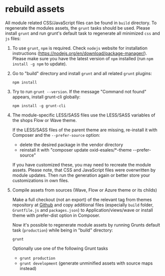 # rebuild assets

All module related CSS/JavaScript files can be found in `build` directory. To regenerate the modules assets, the `grunt` tasks should be used. Please install `grunt` and run grunt's default task to regenerate all minimized `css` and `js` files:

1. To use `grunt`, `npm` is required. Check `nodejs` website for installation instructions (https://nodejs.org/en/download/package-manager/). Please make sure you have the latest version of `npm` installed (run `npm install -g npm` to update). 

2. Go to "build" directory and install `grunt` and all related `grunt` plugins:

   ```
   npm install
   ```

3. Try to run `grunt --version`. If the message "Command not found" appears, install grunt-cli globally: 

   ```
   npm install -g grunt-cli
   ```

4. The module-specific LESS/SASS files use the LESS/SASS variables of the shops Flow or Wave theme. 
   
   If the LESS/SASS files of the parent theme are missing, re-install it with Composer and the `--prefer-source` option:

   - delete the desired package in the vendor directory
   - reinstall it with "composer update oxid-esales/*-theme --prefer-source"
   
   If you have customized these, you may need to recreate the module assets. Please note, that CSS and JavaScript files were overwritten by module updates. Then run the generation again or better store your customizations in own files.

5. Compile assets from sources (Wave, Flow or Azure theme or its childs)

   Make a full checkout (not an export) of the relevant tag from themes repository at [Github](https://github.com/OXID-eSales/) and copy additional files (especially `build` folder, `Gruntfile.js` and `packages.json`) to Application/views/wave or install theme with prefer-dist option in Composer.

   Now it's possible to regenerate module assets by running Grunts default task (`production`) while being in "build" directory:

   ```
   grunt
   ```

   Optionally use one of the following Grunt tasks
   - `grunt production`
   - `grunt development` (generate unminified assets with source maps instead)
